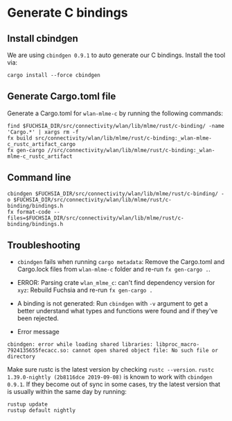 # Generate C bindings

## Install cbindgen

We are using `cbindgen 0.9.1` to auto generate our C bindings.
Install the tool via:
```
cargo install --force cbindgen
```

## Generate Cargo.toml file

Generate a Cargo.toml for `wlan-mlme-c` by running the following commands:
```
find $FUCHSIA_DIR/src/connectivity/wlan/lib/mlme/rust/c-binding/ -name 'Cargo.*' | xargs rm -f
fx build src/connectivity/wlan/lib/mlme/rust/c-binding:_wlan-mlme-c_rustc_artifact_cargo
fx gen-cargo //src/connectivity/wlan/lib/mlme/rust/c-binding:_wlan-mlme-c_rustc_artifact
```

## Command line

```
cbindgen $FUCHSIA_DIR/src/connectivity/wlan/lib/mlme/rust/c-binding/ -o $FUCHSIA_DIR/src/connectivity/wlan/lib/mlme/rust/c-binding/bindings.h
fx format-code --files=$FUCHSIA_DIR/src/connectivity/wlan/lib/mlme/rust/c-binding/bindings.h
```

## Troubleshooting

* `cbindgen` fails when running `cargo metadata`:
 Remove the Cargo.toml and Cargo.lock files from `wlan-mlme-c` folder and re-run `fx gen-cargo .`.

* ERROR: Parsing crate `wlan_mlme_c`: can't find dependency version for `xyz`:
Rebuild Fuchsia and re-run `fx gen-cargo .`

* A binding is not generated:
Run `cbindgen` with `-v` argument to get a better understand what types and functions were found and if they've been rejected.

* Error message
```
cbindgen: error while loading shared libraries: libproc_macro-7924135655fecacc.so: cannot open shared object file: No such file or directory
```
Make sure rustc is the latest version by checking `rustc --version`. `rustc 1.39.0-nightly (2b8116dce 2019-09-08)` is known to work with `cbindgen 0.9.1`. If they become out of sync in some cases, try the latest version that is usually within the same day by running:
```
rustup update
rustup default nightly
```
